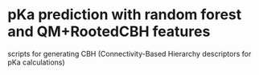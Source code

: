 # pKa prediction with random forest and QM+RootedCBH features
scripts for generating CBH (Connectivity-Based Hierarchy descriptors for pKa calculations)
